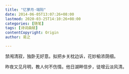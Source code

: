 ```yaml
---
title: "忆萝月·端阳"
date: 2014-06-05T13:07:26+08:00
lastmod: 2020-03-25T14:10:26+08:00
categories: [随笔]
tags: [诗词曲赋]
contentCopyright: Origin
author: 易之

---
```


禁闱清寂，独卧无好意。拟把乡关枕边诉，花妙榆浓荫细。

昨夜又见月明，教人何不伤情。他日湖畔信步，徒增云淡风清。
